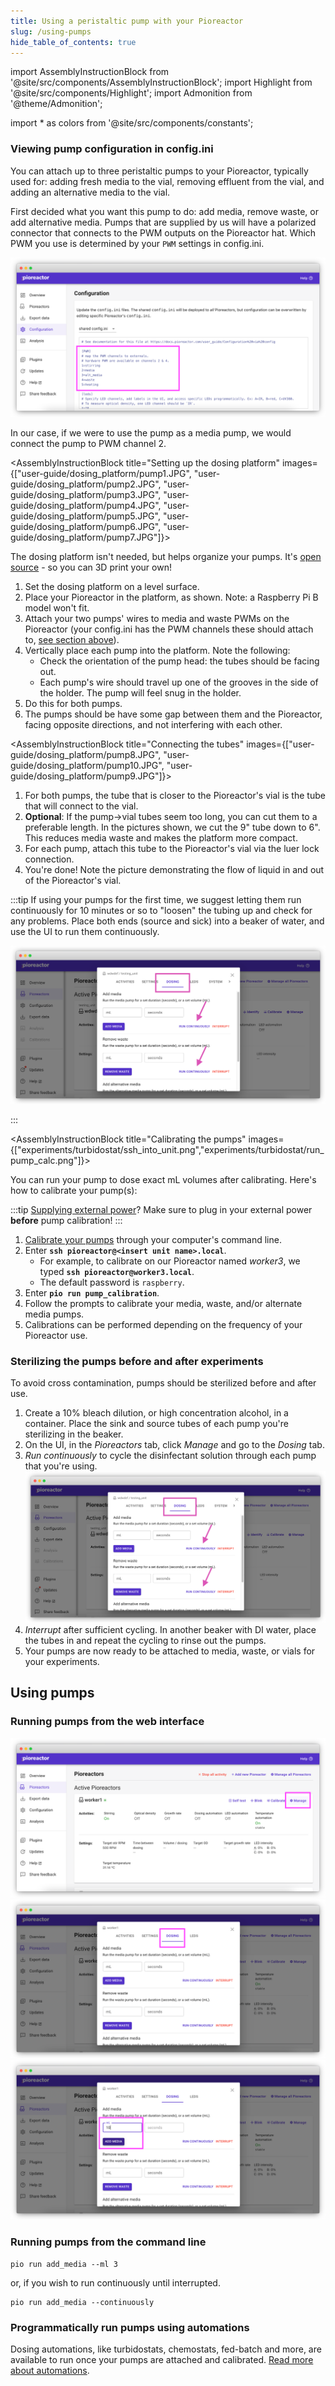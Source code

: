 ```yaml
---
title: Using a peristaltic pump with your Pioreactor
slug: /using-pumps
hide_table_of_contents: true
---
```


import AssemblyInstructionBlock from '@site/src/components/AssemblyInstructionBlock';
import Highlight from '@site/src/components/Highlight';
import Admonition from '@theme/Admonition';

import * as colors from '@site/src/components/constants';

### Viewing pump configuration in config.ini

You can attach up to three peristaltic pumps to your Pioreactor, typically used for: adding fresh media to the vial, removing effluent from the vial, and adding an alternative media to the vial.


First decided what you want this pump to do: add media, remove waste, or add alternative media. Pumps that are supplied by us will have a polarized connector that connects to the PWM outputs on the Pioreactor hat. Which PWM you use is determined by your `PWM` settings in config.ini.

![](/img/user-guide/pwm_config.png)

In our case, if we were to use the pump as a media pump, we would connect the pump to PWM channel 2.



<AssemblyInstructionBlock title="Setting up the dosing platform" images={["user-guide/dosing_platform/pump1.JPG", "user-guide/dosing_platform/pump2.JPG", "user-guide/dosing_platform/pump3.JPG", "user-guide/dosing_platform/pump4.JPG", "user-guide/dosing_platform/pump5.JPG", "user-guide/dosing_platform/pump6.JPG", "user-guide/dosing_platform/pump7.JPG"]}>

The dosing platform isn't needed, but helps organize your pumps. It's [open source](https://www.printables.com/model/298240-pioreactor-platform-with-dovetails) - so you can 3D print your own!

1. Set the dosing platform on a level surface.
2. Place your Pioreactor in the platform, as shown. Note: a Raspberry Pi B model won't fit.
3. Attach your two pumps' wires to <Highlight color={colors.orange}>media and waste PWMs</Highlight> on the Pioreactor (your config.ini has the PWM channels these should attach to, [see section above](/user-guide/using-pumps#viewing-pump-configuration-in-configini)).
4. Vertically place each pump into the platform. Note the following:
   - Check the orientation of the pump head: the tubes should be <Highlight color={colors.green}>facing out</Highlight>.
   - Each pump's wire should travel up one of the <Highlight color={colors.blue}>grooves in the side</Highlight> of the holder. The pump will feel snug in the holder.
 5. Do this for both pumps.
 6. The pumps should be have some gap between them and the Pioreactor, facing opposite directions, and not interfering with each other.

</AssemblyInstructionBlock>




<AssemblyInstructionBlock title="Connecting the tubes" images={["user-guide/dosing_platform/pump8.JPG",  "user-guide/dosing_platform/pump10.JPG", "user-guide/dosing_platform/pump9.JPG"]}>


1. For both pumps, the tube that is closer to the Pioreactor's vial is the tube that will connect to the vial.
2. **Optional**: If the pump→vial tubes seem too long, you can cut them to a preferable length. In the pictures shown, we cut the 9" tube down to 6". This reduces media waste and makes the platform more compact.
3. For each pump, attach this tube to the Pioreactor's vial via the <Highlight color={colors.blue}>luer lock connection</Highlight>.
4. You're done! Note the picture demonstrating the flow of liquid in and out of the Pioreactor's vial.

</AssemblyInstructionBlock>


:::tip
If using your pumps for the first time, we suggest letting them run continuously for 10 minutes or so to "loosen" the tubing up and check for any problems. Place both ends (source and sick) into a beaker of water, and use the UI to run them continuously.

![](/img/user-guide/dosing_in_ui.png)

:::



<AssemblyInstructionBlock title="Calibrating the pumps" images={["experiments/turbidostat/ssh_into_unit.png","experiments/turbidostat/run_pump_calc.png"]}>

You can run your pump to dose exact mL volumes after calibrating. Here's how to calibrate your pump(s):

:::tip
[Supplying external power](/user-guide/external-power)? Make sure to plug in your external power **before** pump calibration!
:::

1. [Calibrate your pumps](/user-guide/hardware-calibrations#pump-calibration) through your computer's command line. 
2.	Enter **`ssh pioreactor@<insert unit name>.local`**.
	*	For example, to calibrate on our Pioreactor named _worker3_, we typed **`ssh pioreactor@worker3.local`**.
	*	The default password is `raspberry`.
3. Enter **`pio run pump_calibration`**.
4. Follow the prompts to calibrate your media, waste, and/or alternate media pumps. 
5. Calibrations can be performed depending on the frequency of your Pioreactor use. 

</AssemblyInstructionBlock>

### Sterilizing the pumps before and after experiments

To avoid cross contamination, pumps should be sterilized before and after use. 

1. Create a 10% bleach dilution, or high concentration alcohol, in a container. Place the sink and source tubes of each pump you're sterilizing in the beaker.
2. On the UI, in the _Pioreactors_ tab, click _Manage_ and go to the _Dosing_ tab. 
3. _Run continuously_ to cycle the disinfectant solution through each pump that you're using. 
![](/img/user-guide/dosing_in_ui.png)
4. _Interrupt_ after sufficient cycling. In another beaker with DI water, place the tubes in and repeat the cycling to rinse out the pumps.
5. Your pumps are now ready to be attached to media, waste, or vials for your experiments. 

## Using pumps

### Running pumps from the web interface

![](/img/user-guide/manage_ui.png)
![](/img/user-guide/dosing_ui.png)
![](/img/user-guide/add_media_ui.png)


### Running pumps from the command line

```
pio run add_media --ml 3
```

or, if you wish to run continuously until interrupted.

```
pio run add_media --continuously
```

### Programmatically run pumps using automations

Dosing automations, like turbidostats, chemostats, fed-batch and more, are available to run once your pumps are attached and calibrated. [Read more about automations](/user-guide/dosing-automations).



